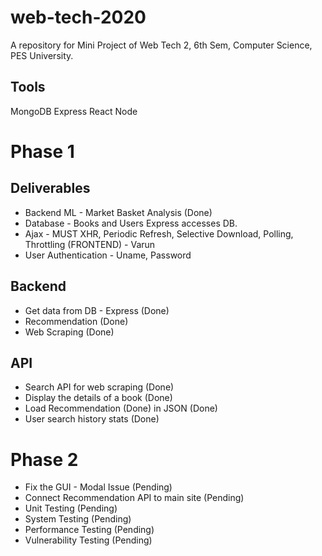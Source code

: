 # web-tech-2020
A repository for Mini Project of Web Tech 2, 6th Sem, Computer Science, PES University. 

## Tools
  MongoDB
  Express
  React
  Node
# Phase 1
## Deliverables
  - Backend ML - Market Basket Analysis (Done)
  - Database - Books and Users Express accesses DB. 
  - Ajax - MUST XHR, Periodic Refresh, Selective Download, Polling, Throttling (FRONTEND) - Varun
  - User Authentication - Uname, Password 
## Backend
  - Get data from DB - Express (Done)
  - Recommendation (Done)
  - Web Scraping (Done)
## API
  - Search API for web scraping (Done)
  - Display the details of a book (Done)
  - Load Recommendation (Done) in JSON (Done)
  - User search history stats (Done)
  
# Phase 2
  - Fix the GUI - Modal Issue (Pending)
  - Connect Recommendation API to main site (Pending)
  - Unit Testing (Pending)
  - System Testing (Pending)
  - Performance Testing (Pending)
  - Vulnerability Testing (Pending)
    
